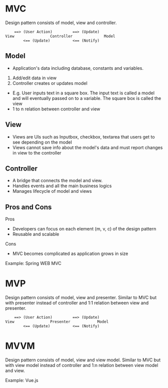# MVC
Design pattern consists of model, view and controller.

```
    ==> (User Action)         ==> (Update)
View                Controller              Model       
        <== (Update)          <== (Notify)
```

## Model
- Application's data including database, constants and variables.
1. Add/edit data in view
2. Controller creates or updates model
- E.g. User inputs text in a square box. The input text is called a model and will eventually passed on to a variable. The square box is called the view
- 1 to n relation between controller and view

## View 
- Views are UIs such as Inputbox, checkbox, textarea that users get to see depending on the model
- Views cannot save info about the model's data and must report changes in view to the controller 

## Controller
- A bridge that connects the model and view.
- Handles events and all the main business logics
- Manages lifecycle of model and views

## Pros and Cons
Pros
- Developers can focus on each element (m, v, c) of the design pattern
- Reusable and scalable

Cons
- MVC becomes complicated as application grows in size

Example:
Spring WEB MVC


# MVP
Design pattern consists of model, view and presenter. Similar to MVC but with presenter instead of controller and 1:1 relation between view and presenter.

```
    ==> (User Action)         ==> (Update)
View                Presenter            Model       
        <== (Update)          <== (Notify)
```

# MVVM
Design pattern consists of model, view and view model. Similar to MVC but with view model instead of controller and 1:n relation between view model and view.

Example: 
Vue.js